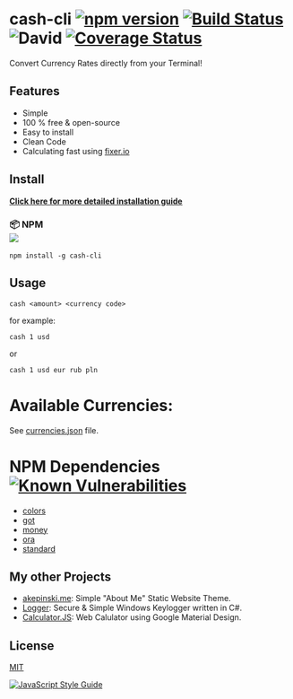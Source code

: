 # cash-cli [![npm version](https://badge.fury.io/js/cash-cli.svg)](https://www.npmjs.com/package/cash-cli) [![Build Status](https://travis-ci.org/xxczaki/cash-cli.svg?branch=master)](https://travis-ci.org/xxczaki/cash-cli) ![David](https://david-dm.org/xxczaki/cash-cli.svg) [![Coverage Status](https://coveralls.io/repos/github/xxczaki/cash-cli/badge.svg?branch=master)](https://coveralls.io/github/xxczaki/cash-cli?branch=master)

Convert Currency Rates directly from your Terminal! 

## Features

- Simple
- 100 % free & open-source
- Easy to install
- Clean Code
- Calculating fast using [fixer.io](http://fixer.io/)

## Install

**[Click here for more detailed installation guide](https://github.com/xxczaki/cash-cli/wiki/Installation)**

### :package: NPM<br>![](https://badge.fury.io/js/cash-cli.svg)

```
npm install -g cash-cli
```

## Usage

```
cash <amount> <currency code>
```

for example:

```
cash 1 usd
```

or

```
cash 1 usd eur rub pln
```

# Available Currencies:

See [currencies.json](https://github.com/xxczaki/cash-cli/blob/master/lib/currencies.json) file.

# NPM Dependencies [![Known Vulnerabilities](https://snyk.io/test/github/xxczaki/cash-cli/badge.svg)](https://snyk.io/test/github/xxczaki/cash-cli)

- [colors](https://www.npmjs.com/package/colors)
- [got](https://www.npmjs.com/package/got)
- [money](https://www.npmjs.com/package/money)
- [ora](https://www.npmjs.com/package/ora)
- [standard](https://www.npmjs.com/package/standard)

## My other Projects

- [akepinski.me](https://github.com/xxczaki/akepinski.me): Simple "About Me" Static Website Theme.
- [Logger](https://github.com/xxczaki/logger): Secure & Simple Windows Keylogger written in C#.
- [Calculator.JS](https://github.com/xxczaki/calculator.js): Web Calulator using Google Material Design.

## License

[MIT](https://opensource.org/licenses/MIT)

[![JavaScript Style Guide](https://cdn.rawgit.com/standard/standard/master/badge.svg)](https://github.com/standard/standard)
